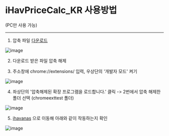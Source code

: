 # iHavPriceCalc_KR 사용방법

(PC만 사용 가능)

---

1. 압축 파일 [다운로드](https://github.com/d-playground/iHavPriceCalc_KR/archive/refs/heads/main.zip)

![image](https://user-images.githubusercontent.com/76888767/233263238-3116d2bf-f7f0-4211-a910-a928aaa76a07.png)



2. 다운로드 받은 파일 압축 해제



3. 주소창에 chrome://extensions/ 입력, 우상단의 '개발자 모드' 켜기

![image](https://user-images.githubusercontent.com/76888767/233936629-5caa04a6-5b84-4520-b9e5-d3d643813a84.png)



4. 좌상단의 '압축해제된 확장 프로그램을 로드합니다.' 클릭 -> 2번에서 압축 해제한 폴더 선택 (chromeexttest 폴더)

![image](https://user-images.githubusercontent.com/76888767/233936743-3175f3a6-0388-4295-bc13-38910b99fdfa.png)




5. [ihavanas](https://www.ihavanas.com/) 으로 이동해 아래와 같이 작동하는지 확인

![image](https://user-images.githubusercontent.com/76888767/233573289-6188536e-7cda-42ea-b693-8448e9431885.png)
